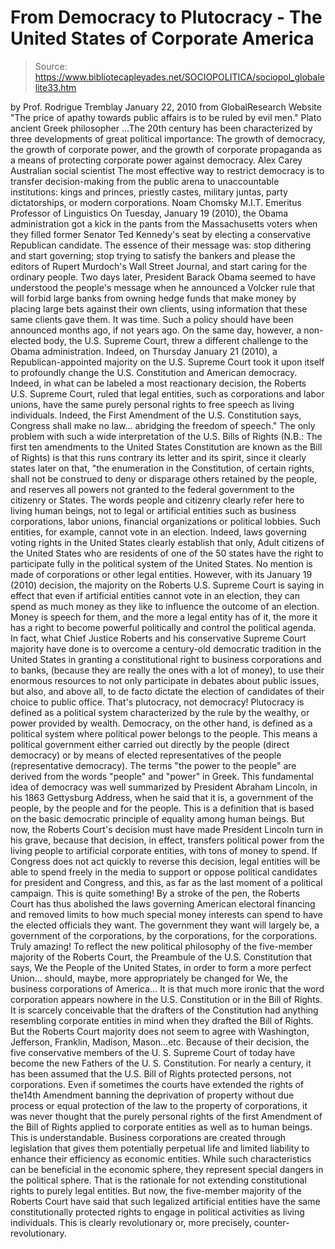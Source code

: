 # From Democracy to Plutocracy - The United States of Corporate America

> Source: https://www.bibliotecapleyades.net/SOCIOPOLITICA/sociopol_globalelite33.htm

by Prof. Rodrigue Tremblay
January 22, 2010
from
GlobalResearch Website
"The price of apathy towards public affairs
is to be ruled by evil men."
Plato
ancient Greek philosopher
...The 20th century has been characterized by three developments of
great political importance: The growth of democracy, the growth of
corporate power, and the growth of corporate propaganda as a means of
protecting corporate power against democracy.
Alex Carey
Australian social scientist
The most effective way to restrict democracy is to transfer
decision-making from the public arena to unaccountable institutions:
kings and princes, priestly castes, military juntas, party
dictatorships, or modern corporations.
Noam Chomsky
M.I.T. Emeritus Professor of Linguistics
On Tuesday, January 19 (2010), the Obama
administration got a kick in the pants from the Massachusetts voters when
they filled former Senator Ted Kennedy's seat by electing a conservative
Republican candidate.
The essence of their message was:
stop dithering and start governing; stop
trying to satisfy the bankers and please
the editors of
Rupert Murdoch's Wall Street Journal, and start caring
for the ordinary people.
Two days later, President
Barack
Obama seemed to have understood the people's message when he
announced a Volcker rule that will forbid large banks from owning hedge
funds that make money by placing large bets against their own clients, using
information that these same clients gave them. It was time. Such a policy
should have been announced months ago, if not years ago.
On the same day, however, a non-elected body, the U.S. Supreme Court, threw
a different challenge to the Obama administration.
Indeed, on Thursday January 21 (2010), a
Republican-appointed majority on the U.S.
Supreme Court took it upon itself to profoundly change the U.S. Constitution
and American democracy. Indeed, in what can be labeled a most reactionary
decision, the Roberts U.S. Supreme Court, ruled that legal entities, such
as corporations and labor unions, have the same purely personal rights to
free speech as living individuals.
Indeed, the
First Amendment of the U.S. Constitution
says,
Congress shall make no law... abridging the
freedom of speech."
The only problem with such a wide interpretation
of the
U.S. Bills of Rights (N.B.: The first ten
amendments to the United States Constitution are known as the Bill of
Rights) is that this runs contrary its letter and its spirit, since it
clearly states later on that,
"the enumeration in the Constitution, of
certain rights, shall not be construed to deny or disparage others
retained by the people, and reserves all powers not granted to the
federal government to the citizenry or States.
The words people and citizenry clearly refer
here to living human beings, not to legal or artificial entities
such as business corporations, labor unions, financial organizations or
political lobbies.
Such entities, for example, cannot vote in an election.
Indeed, laws governing voting rights in the
United States clearly establish that only,
Adult citizens of the United States who are
residents of one of the 50 states have the right to participate fully in
the political system of the United States.
No mention is made of corporations or other
legal entities.
However, with its January 19 (2010) decision, the majority on the
Roberts U.S. Supreme Court is saying in
effect that even if artificial entities cannot vote in an election, they can
spend as much money as they like to influence the outcome of an election.
Money is speech for them, and the more a legal entity has of it, the more it
has a right to become powerful politically and control the political agenda.
In fact, what Chief Justice Roberts and his conservative Supreme
Court majority have done is to overcome a century-old democratic tradition
in the United States in granting a constitutional right to business
corporations and to banks, (because they are really the ones with a lot of
money), to use their enormous resources to not only participate in debates
about public issues, but also, and above all, to de facto dictate the
election of candidates of their choice to public office.
That's plutocracy, not democracy!
Plutocracy is defined as a political
system characterized by the rule by the wealthy, or power provided
by wealth.
Democracy, on the other hand, is defined as a
political system where political power belongs to the people.
This means a political government either
carried out directly by the people (direct democracy) or by means of elected
representatives of the people (representative democracy). The terms "the
power to the people" are derived from the words "people" and "power" in
Greek.
This fundamental idea of democracy was well summarized by President Abraham
Lincoln, in his 1863 Gettysburg Address, when he said that it is,
a government of the people, by the people
and for the people.
This is a definition that is based on the basic
democratic principle of equality among human beings.
But now, the Roberts Court's decision must have made President Lincoln turn
in his grave, because that decision, in effect, transfers political power
from the living people to artificial corporate entities, with tons
of money to spend. If Congress does not act quickly to reverse this
decision, legal entities will be able to spend freely in the media to
support or oppose political candidates for president and Congress, and this,
as far as the last moment of a political campaign.
This is quite something!
By a stroke of the pen, the
Roberts Court has thus abolished the laws
governing American electoral financing and removed limits to how much
special money interests can spend to have the elected officials they want.
The government they want will largely be,
a government of the corporations, by the
corporations, for the corporations.
Truly amazing!
To reflect the new political philosophy of the five-member majority of the
Roberts Court, the
Preambule of the U.S. Constitution that
says,
We the People of the United States, in
order to form a more perfect Union... should, maybe, more appropriately
be changed for We, the business corporations of America...
It is that much more ironic that the word
corporation appears nowhere in the U.S. Constitution or in the Bill of
Rights.
It is scarcely conceivable that the drafters of
the Constitution had anything resembling corporate entities in mind when
they drafted the Bill of Rights. But the Roberts Court majority does not
seem to agree with Washington, Jefferson, Franklin, Madison, Mason...etc.
Because of their decision, the five conservative
members of the U. S. Supreme Court of today have become the new Fathers of
the U. S. Constitution.
For nearly a century, it has been assumed that the U.S. Bill of Rights
protected persons, not corporations. Even if sometimes the courts have
extended the rights of the14th Amendment banning the deprivation of property
without due process or equal protection of the law to the property of
corporations, it was never thought that the purely personal rights of the
first Amendment of the Bill of Rights applied to corporate entities as well
as to human beings.
This is understandable.
Business corporations are created through
legislation that gives them potentially perpetual life and limited liability
to enhance their efficiency as economic entities. While such characteristics
can be beneficial in the economic sphere, they represent special dangers in
the political sphere.
That is the rationale for not extending
constitutional rights to purely legal entities.
But now, the five-member majority of the Roberts Court have said that such
legalized artificial entities have the same constitutionally protected
rights to engage in political activities as living individuals.
This is clearly revolutionary or, more precisely, counter-revolutionary.

